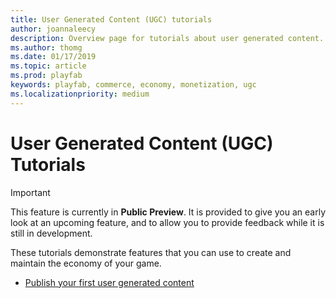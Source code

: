 ```yaml
---
title: User Generated Content (UGC) tutorials
author: joannaleecy
description: Overview page for tutorials about user generated content.
ms.author: thomg
ms.date: 01/17/2019
ms.topic: article
ms.prod: playfab
keywords: playfab, commerce, economy, monetization, ugc
ms.localizationpriority: medium
---
```


# User Generated Content (UGC) Tutorials

> [!IMPORTANT]
> This feature is currently in **Public Preview**. It is provided to give you an early look at an upcoming feature, and to allow you to provide feedback while it is still in development.

These tutorials demonstrate features that you can use to create and maintain the economy of your game.

- [Publish your first user generated content](publish-ugc.md)
